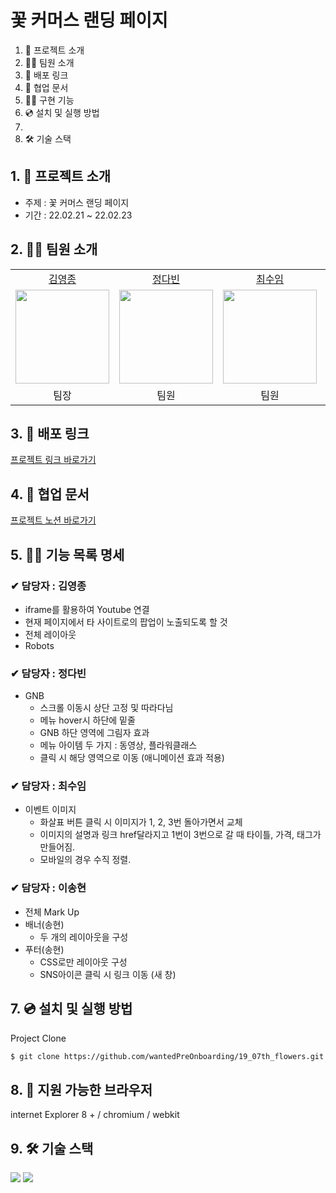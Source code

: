 # 꽃 커머스 랜딩 페이지

1. 💁 프로젝트 소개
2. 👋🏻 팀원 소개
3. 🔗 배포 링크
4. 📄 협업 문서
5. 👩‍💻 구현 기능
6. 💿 설치 및 실행 방법
7. 
8. 🛠️ 기술 스택

## 1. 💁 프로젝트 소개

- 주제 : 꽃 커머스 랜딩 페이지
- 기간 : 22.02.21 ~ 22.02.23

## 2. 👋🏻 팀원 소개

<table>

  <tr align="center">
    <td><a href='https://github.com/yeongjong310'>김영종</a></td>
    <td><a href="https://github.com/b41-41">정다빈</a></td>
    <td><a href="https://github.com/leechoiswim1">최수임</a></td>
    <td><a href="https://github.com/vi2920va">이송현</a></td>
  </tr>

  <tr align="center">
    <td><img src="https://avatars.githubusercontent.com/u/39623897?v=4" width="150px"/></td>
    <td><img src="https://avatars.githubusercontent.com/u/90027202?v=4"  width="150px"/></td>
    <td><img src="https://avatars.githubusercontent.com/u/85476908?v=4" width="150px"/></td>
    <td><img src="https://avatars.githubusercontent.com/u/76679130?v=4" width="150px"/></td>

  </tr>

  <tr align="center">
  <td>팀장</td>
  <td>팀원</td>
  <td>팀원</td>
  <td>팀원</td>
  </tr>

</table>

## 3. 🔗 배포 링크

[프로젝트 링크 바로가기](https://gakukka.netlify.app)

## 4. 📄 협업 문서

[프로젝트 노션 바로가기](https://smiling-player-37b.notion.site/4-1-3dea77408b284bc0bc9b87cb8feab7a5)

## 5. 👩‍💻 기능 목록 명세

### ✔ 담당자 : 김영종
- iframe를 활용하여 Youtube 연결
- 현재 페이지에서 타 사이트로의 팝업이 노출되도록 할 것
- 전체 레이아웃
- Robots

### ✔ 담당자 : 정다빈
- GNB
    - 스크롤 이동시 상단 고정 및 따라다님
    - 메뉴 hover시 하단에 밑줄
    - GNB 하단 영역에 그림자 효과
    - 메뉴 아이템 두 가지 : 동영상, 플라워클래스
    - 클릭 시 해당 영역으로 이동 (애니메이션 효과 적용)

### ✔ 담당자 : 최수임
- 이벤트 이미지 
  - 화살표 버튼 클릭 시 이미지가 1, 2, 3번 돌아가면서 교체
  - 이미지의 설명과 링크 href달라지고 1번이 3번으로 갈 때 타이틀, 가격, 태그가 만들어짐.
  - 모바일의 경우 수직 정렬.

### ✔ 담당자 : 이송현
- 전체 Mark Up
- 배너(송현)
    - 두 개의 레이아웃을 구성
- 푸터(송현)
    - CSS로만 레이아웃 구성
    - SNS아이콘 클릭 시 링크 이동 (새 창)

## 7. 💿 설치 및 실행 방법

Project Clone

```bash
$ git clone https://github.com/wantedPreOnboarding/19_07th_flowers.git
```
## 8. 🎨 지원 가능한 브라우저 

internet Explorer 8 + / chromium / webkit

## 9. 🛠️ 기술 스택

<div>
<img src="https://img.shields.io/badge/javascript-F7DF1E?style=for-the-badge&logo=javascript&logoColor=black">
<img src="https://img.shields.io/badge/jquery-0769AD?style=for-the-badge&logo=jquery&logoColor=white">
</div>
